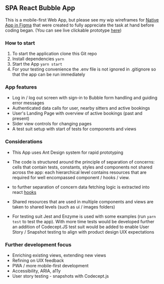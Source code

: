 ## SPA React Bubble App

This is a mobile-first Web App, but please see my wip wireframes for [Native App in Figma](https://www.figma.com/file/rzoqrRow3dL2NpcRtpZmpz/%F0%9F%93%B2Bubble-Wireframes-for-web-portal-mobile-UI?node-id=35%3A4472) that were created to fully appreciate the task at hand before coding began.
(You can see live clickable prototype [here](https://www.figma.com/proto/rzoqrRow3dL2NpcRtpZmpz/%F0%9F%93%B2Bubble-Wireframes-for-web-portal-mobile-UI?node-id=35%3A4061&scaling=min-zoom))

### How to start

1. To start the application clone this Git repo
2. Install dependencies `yarn`
3. Start the App `yarn start`
4. For your testing convenience the .env file is not ignored in .gitignore so that the app can be run immediately

### App features

- Log in / log out screen with sign-in to Bubble form handling and guiding error messages
- Authenticated data calls for user, nearby sitters and active bookings
- User's Landing Page with overview of active bookings (past and present)
- Sider view controls for changing pages
- A test suit setup with start of tests for components and views

### Considerations

- This App uses Ant Design system for rapid prototyping
- The code is structured around the principle of separation of concerns: cells that contain tests, constants, styles and components not shared across the app: each hierarchical level contains resources that are required for well encompassed component / hooks / view.
- to further separation of concern data fetching logic is extracted into react [hooks](https://reactjs.org/docs/hooks-intro.html)
- Shared resources that are used in multiple components and views are taken to shared levels (such as ui / images folders)

- For testing suit Jest and Enzyme is used with some examples (run `yarn test` to test the app). With more time tests would be developed further an addition of Codecept.JS test suit would be added to enable User Story / Snapshot testing to align with product design UIX expectations

### Further development focus

- Enriching existing views, extending new views
- Refining on UIX feedback
- PWA / more mobile-first development
- Accessibility, ARIA, a11y
- User story testing - snapshots with Codecept.js

